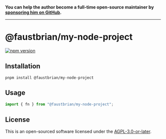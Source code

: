 **You can help the author become a full-time open-source maintainer by [sponsoring him on GitHub](https://github.com/sponsors/faustbrian).**

---

# @faustbrian/my-node-project

[![npm version](https://badgen.net/npm/v/@faustbrian/my-node-project)](https://npm.im/@faustbrian/my-node-project)

## Installation

```
pnpm install @faustbrian/my-node-project
```

## Usage

```ts
import { fn } from "@faustbrian/my-node-project";
```

## License

This is an open-sourced software licensed under the [AGPL-3.0-or-later](LICENSE).

